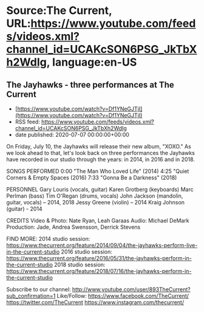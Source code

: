# Source:The Current, URL:https://www.youtube.com/feeds/videos.xml?channel_id=UCAKcSON6PSG_JkTbXh2WdIg, language:en-US

## The Jayhawks - three performances at The Current
 - [https://www.youtube.com/watch?v=Df1YNeGJTjI](https://www.youtube.com/watch?v=Df1YNeGJTjI)
 - RSS feed: https://www.youtube.com/feeds/videos.xml?channel_id=UCAKcSON6PSG_JkTbXh2WdIg
 - date published: 2020-07-07 00:00:00+00:00

On Friday, July 10, the Jayhawks will release their new album, "XOXO." As we look ahead to that, let's look back on three performances the Jayhawks have recorded in our studio through the years: in 2014, in 2016 and in 2018.

SONGS PERFORMED
0:00 "The Man Who Loved Life" (2014)
4:25 "Quiet Corners & Empty Spaces (2016)
7:33 "Gonna Be a Darkness" (2018)

PERSONNEL
Gary Louris (vocals, guitar)
Karen Grotberg (keyboards)
Marc Perlman (bass)
Tim O'Regan (drums, vocals)
John Jackson (mandolin, guitar, vocals) – 2014, 2018
Jessy Greene (violin) – 2014
Kraig Johnson (guitar) - 2014

CREDITS
Video & Photo: Nate Ryan, Leah Garaas
Audio: Michael DeMark
Production: Jade, Andrea Swensson, Derrick Stevens

FIND MORE:
2014 studio session: https://www.thecurrent.org/feature/2014/09/04/the-jayhawks-perform-live-in-the-current-studio
2016 studio session: https://www.thecurrent.org/feature/2016/05/31/the-jayhawks-perform-in-the-current-studio
2018 studio session:
https://www.thecurrent.org/feature/2018/07/16/the-jayhawks-perform-in-the-current-studio

Subscribe to our channel:
http://www.youtube.com/user/893TheCurrent?sub_confirmation=1
Like/Follow:
https://www.facebook.com/TheCurrent/
https://twitter.com/TheCurrent
https://www.instagram.com/thecurrent/

